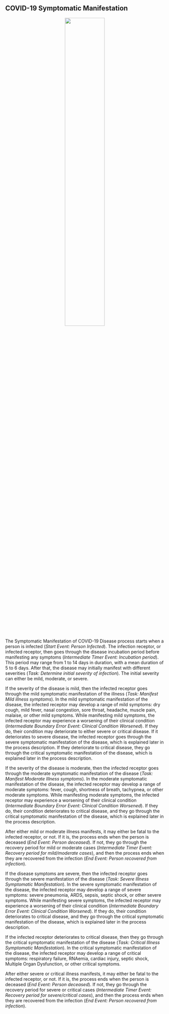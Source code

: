## COVID-19 Symptomatic Manifestation

<p align="center">
<img src="https://github.com/Berger-DM/SARS-CoV-2-and-COVID-19-Process-Models/blob/gh-pages/COVID-19%20Process%20Models/Symptomatic%20Manifestation%20v3.png" width=50% height=50%>
</p>

The Symptomatic Manifestation of COVID-19 Disease process starts when a person is infected (*Start Event: Person Infected*). The infection receptor, or infected receptor, then goes through the disease incubation period before manifesting any symptoms (*Intermediate Timer Event: Incubation period*). This period may range from 1 to 14 days in duration, with a mean duration of 5 to 6 days. After that, the disease may initially manifest with different severities (*Task: Determine initial severity of infection*). The initial severity can either be mild, moderate, or severe.

If the severity of the disease is mild, then the infected receptor goes through the mild symptomatic manifestation of the illness (*Task: Manifest Mild illness symptoms*). In the mild symptomatic manifestation of the disease, the infected receptor may develop a range of mild symptoms: dry cough, mild fever, nasal congestion, sore throat, headache, muscle pain, malaise, or other mild symptoms. While manifesting mild symptoms, the infected receptor may experience a worsening of their clinical condition (*Intermediate Boundary Error Event: Clinical Condition Worsened*). If they do, their condition may deteriorate to either severe or critical disease. If it deteriorates to severe disease, the infected receptor goes through the severe symptomatic manifestation of the disease, which is explained later in the process description. If they deteriorate to critical disease, they go through the critical symptomatic manifestation of the disease, which is explained later in the process description. 

If the severity of the disease is moderate, then the infected receptor goes through the moderate symptomatic manifestation of the disease (*Task: Manifest Moderate Illness symptoms*). In the moderate symptomatic manifestation of the disease, the infected receptor may develop a range of moderate symptoms: fever, cough, shortness of breath, tachypnea, or other moderate symptoms. While manifesting moderate symptoms, the infected receptor may experience a worsening of their clinical condition (*Intermediate Boundary Error Event: Clinical Condition Worsened*). If they do, their condition deteriorates to critical disease, and they go through the critical symptomatic manifestation of the disease, which is explained later in the process description. 

After either mild or moderate illness manifests, it may either be fatal to the infected receptor, or not. If it is, the process ends when the person is deceased (*End Event: Person deceased*). If not, they go through the recovery period for mild or moderate cases (*Intermediate Timer Event: Recovery period for mild/moderate cases*), and then the process ends when they are recovered from the infection (*End Event: Person recovered from infection*). 

If the disease symptoms are severe, then the infected receptor goes through the severe manifestation of the disease (*Task: Severe Illness Symptomatic Manifestation*). In the severe symptomatic manifestation of the disease, the infected receptor may develop a range of severe symptoms: severe pneumonia, ARDS, sepsis, septic shock, or other severe symptoms. While manifesting severe symptoms, the infected receptor may experience a worsening of their clinical condition (*Intermediate Boundary Error Event: Clinical Condition Worsened*). If they do, their condition deteriorates to critical disease, and they go through the critical symptomatic manifestation of the disease, which is explained later in the process description.

If the infected receptor deteriorates to critical disease, then they go through the critical symptomatic manifestation of the disease (*Task: Critical Illness Symptomatic Manifestation*). In the critical symptomatic manifestation of the disease, the infected receptor may develop a range of critical symptoms: respiratory failure, RNAemia, cardiac injury, septic shock, Multiple Organ Dysfunction, or other critical symptoms. 

After either severe or critical illness manifests, it may either be fatal to the infected receptor, or not. If it is, the process ends when the person is deceased (*End Event: Person deceased*). If not, they go through the recovery period for severe or critical cases (*Intermediate Timer Event: Recovery period for severe/critical cases*), and then the process ends when they are recovered from the infection (*End Event: Person recovered from infection*).


